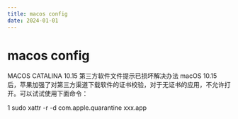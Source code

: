 ```yaml
---
title: macos config
date: 2024-01-01
---
```

# macos config


MACOS CATALINA 10.15 第三方软件文件提示已损坏解决办法
macOS 10.15 后，苹果加强了对第三方渠道下载软件的证书校验，对于无证书的应用，不允许打开。可以试试使用下面命令：

1
sudo xattr -r -d com.apple.quarantine xxx.app
